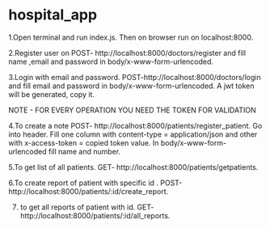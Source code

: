# hospital_app

1.Open terminal and run index.js. Then on browser run on localhost:8000.

2.Register user on POST- http://localhost:8000/doctors/register and fill name ,email and password in body/x-www-form-urlencoded.

3.Login with email and password. POST-http://localhost:8000/doctors/login and fill email and password in body/x-www-form-urlencoded. A jwt token will be generated, copy it.

NOTE - FOR EVERY OPERATION YOU NEED THE TOKEN FOR VALIDATION

4.To create a note POST- http://localhost:8000/patients/register_patient. Go into header. Fill one column with content-type = application/json and other with x-access-token = copied token value. In body/x-www-form-urlencoded fill name and number.

5.To get list of all patients. GET- http://localhost:8000/patients/getpatients.

6.To create report of patient with specific id . POST-http://localhost:8000/patients/:id/create_report.

7. to get all reports of patient with id. GET- http://localhost:8000/patients/:id/all_reports.
